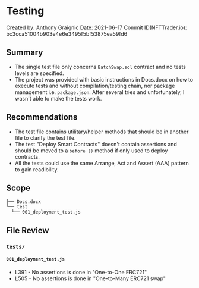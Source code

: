 # Testing

Created by: Anthony Graignic
Date: 2021-06-17
Commit ID(NFTTrader.io): bc3cca51004b903e4e6e3495f5bf53875ea59fd6

## Summary

- The single test file only concerns `BatchSwap.sol` contract and no tests levels are specified.
- The project was provided with basic instructions in Docs.docx on how to execute tests and without compilation/testing chain, nor package management i.e. `package.json`. After several tries and unfortunately, I wasn't able to make the tests work.

## Recommendations

- The test file contains utilitary/helper methods that should be in another file to clarify the test file.
- The test "Deploy Smart Contracts" doesn't contain assertions and should be moved to a `before ()` method if only used to deploy contracts.
- All the tests could use the same Arrange, Act and Assert (AAA) pattern to gain readibility.

## Scope

```
├── Docs.docx
└── test
  └── 001_deployment_test.js
```

## File Review

### `tests/`

#### `001_deployment_test.js`

- L391 - No assertions is done in "One-to-One ERC721"
- L505 - No assertions is done in "One-to-Many ERC721 swap"
